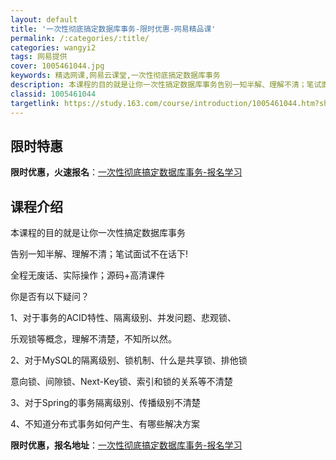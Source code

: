 ```yaml
---
layout: default
title: '一次性彻底搞定数据库事务-限时优惠-网易精品课'
permalink: /:categories/:title/
categories: wangyi2
tags: 网易提供
cover: 1005461044.jpg
keywords: 精选网课,网易云课堂,一次性彻底搞定数据库事务
description: 本课程的目的就是让你一次性搞定数据库事务告别一知半解、理解不清；笔试面试不在话下!全程无废话、实际操作；源码+高清课件你
classid: 1005461044
targetlink: https://study.163.com/course/introduction/1005461044.htm?share=1&shareId=1025206652&utm_campaign=share&utm_medium=iphoneShare&utm_source=&utm_u=1025206652
---
```


## 限时特惠

**限时优惠，火速报名**：[一次性彻底搞定数据库事务-报名学习](https://study.163.com/course/introduction/1005461044.htm?share=1&shareId=1025206652&utm_campaign=share&utm_medium=iphoneShare&utm_source=&utm_u=1025206652)

## 课程介绍

本课程的目的就是让你一次性搞定数据库事务

告别一知半解、理解不清；笔试面试不在话下!

全程无废话、实际操作；源码+高清课件



你是否有以下疑问？

1、对于事务的ACID特性、隔离级别、并发问题、悲观锁、

乐观锁等概念，理解不清楚，不知所以然。

2、对于MySQL的隔离级别、锁机制、什么是共享锁、排他锁

意向锁、间隙锁、Next-Key锁、索引和锁的关系等不清楚

3、对于Spring的事务隔离级别、传播级别不清楚

4、不知道分布式事务如何产生、有哪些解决方案

**限时优惠，报名地址**：[一次性彻底搞定数据库事务-报名学习](https://study.163.com/course/introduction/1005461044.htm?share=1&shareId=1025206652&utm_campaign=share&utm_medium=iphoneShare&utm_source=&utm_u=1025206652)

